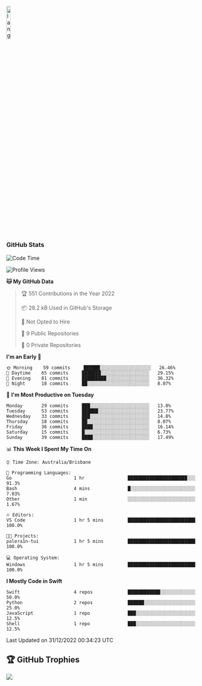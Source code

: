 <p align="left"><img width=15%" src="https://github.com/alansmathew/alansmathew/raw/master/lang.gif" alt="lang image here" /></p>

# <h3 align="left">GitHub Stats</h3>

<!--START_SECTION:waka-->
![Code Time](http://img.shields.io/badge/Code%20Time-125%20hrs%2031%20mins-blue)

![Profile Views](http://img.shields.io/badge/Profile%20Views-0-blue)

**🐱 My GitHub Data** 

> 🏆 551 Contributions in the Year 2022
 > 
> 📦 28.2 kB Used in GitHub's Storage 
 > 
> 🚫 Not Opted to Hire
 > 
> 📜 9 Public Repositories 
 > 
> 🔑 0 Private Repositories  
 > 
**I'm an Early 🐤** 

```text
🌞 Morning    59 commits     ██████░░░░░░░░░░░░░░░░░░░   26.46% 
🌆 Daytime    65 commits     ███████░░░░░░░░░░░░░░░░░░   29.15% 
🌃 Evening    81 commits     █████████░░░░░░░░░░░░░░░░   36.32% 
🌙 Night      18 commits     ██░░░░░░░░░░░░░░░░░░░░░░░   8.07%

```
📅 **I'm Most Productive on Tuesday** 

```text
Monday       29 commits     ███░░░░░░░░░░░░░░░░░░░░░░   13.0% 
Tuesday      53 commits     ██████░░░░░░░░░░░░░░░░░░░   23.77% 
Wednesday    33 commits     ███░░░░░░░░░░░░░░░░░░░░░░   14.8% 
Thursday     18 commits     ██░░░░░░░░░░░░░░░░░░░░░░░   8.07% 
Friday       36 commits     ████░░░░░░░░░░░░░░░░░░░░░   16.14% 
Saturday     15 commits     █░░░░░░░░░░░░░░░░░░░░░░░░   6.73% 
Sunday       39 commits     ████░░░░░░░░░░░░░░░░░░░░░   17.49%

```


📊 **This Week I Spent My Time On** 

```text
⌚︎ Time Zone: Australia/Brisbane

💬 Programming Languages: 
Go                       1 hr                ██████████████████████░░░   91.3% 
Bash                     4 mins              █░░░░░░░░░░░░░░░░░░░░░░░░   7.03% 
Other                    1 min               ░░░░░░░░░░░░░░░░░░░░░░░░░   1.67%

🔥 Editors: 
VS Code                  1 hr 5 mins         █████████████████████████   100.0%

🐱‍💻 Projects: 
palera1n-tui             1 hr 5 mins         █████████████████████████   100.0%

💻 Operating System: 
Windows                  1 hr 5 mins         █████████████████████████   100.0%

```

**I Mostly Code in Swift** 

```text
Swift                    4 repos             ████████████░░░░░░░░░░░░░   50.0% 
Python                   2 repos             ██████░░░░░░░░░░░░░░░░░░░   25.0% 
JavaScript               1 repo              ███░░░░░░░░░░░░░░░░░░░░░░   12.5% 
Shell                    1 repo              ███░░░░░░░░░░░░░░░░░░░░░░   12.5%

```



 Last Updated on 31/12/2022 00:34:23 UTC
<!--END_SECTION:waka-->

## 🏆 GitHub Trophies

![](https://github-profile-trophy.vercel.app/?username=samh06&theme=discord&no-frame=true&no-bg=false&margin-w=4)
